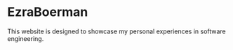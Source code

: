 # EzraBoerman
This website is designed to showcase my personal experiences in software engineering.
